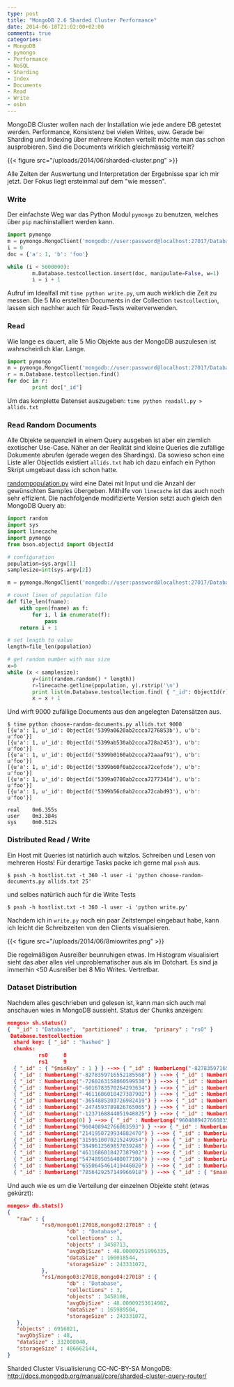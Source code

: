 ```yaml
---
type: post
title: "MongoDB 2.6 Sharded Cluster Performance"
date: 2014-06-18T21:02:00+02:00
comments: true
categories:
- MongoDB
- pymongo
- Performance
- NoSQL
- Sharding
- Index
- Documents
- Read
- Write
- osbn
---
```


MongoDB Cluster wollen nach der Installation wie jede andere DB getestet werden.
Performance, Konsistenz bei vielen Writes, usw. Gerade bei Sharding und Indexing
über mehrere Knoten verteilt möchte man das schon ausprobieren. Sind die Documents
wirklich gleichmässig verteilt?

{{< figure src="/uploads/2014/06/sharded-cluster.png" >}}

Alle Zeiten der Auswertung und Interpretation der Ergebnisse spar ich mir jetzt. Der Fokus liegt
ersteinmal auf dem "wie messen".

### Write

Der einfachste Weg war das Python Modul `pymongo` zu benutzen, welches über `pip`
nachinstalliert werden kann.

``` python 
import pymongo
m = pymongo.MongoClient('mongodb://user:password@localhost:27017/Database')
i = 0
doc = {'a': 1, 'b': 'foo'}

while (i < 5000000):
        m.Database.testcollection.insert(doc, manipulate=False, w=1)
        i = i + 1
```

Aufruf im Idealfall mit `time python write.py`, um auch wirklich die Zeit zu messen.
Die 5 Mio erstellten Documents in der Collection `testcollection`, lassen sich nachher auch
für Read-Tests weiterverwenden.

### Read

Wie lange es dauert, alle 5 Mio Objekte aus der MongoDB auszulesen ist wahrscheinlich klar. Lange.

``` python 
import pymongo
m = pymongo.MongoClient('mongodb://user:password@localhost:27017/Database')
r = m.Database.testcollection.find()
for doc in r:
        print doc["_id"]
```

Um das komplette Datenset auszugeben: `time python readall.py > allids.txt`

### Read Random Documents

Alle Objekte sequenziell in einem Query ausgeben ist aber ein ziemlich
exotischer Use-Case. Näher an der Realität sind kleine Queries die zufällige Dokumente abrufen (gerade wegen des Shardings).
Da sowieso schon eine Liste aller ObjectIds existiert `allids.txt` hab ich dazu einfach ein Python Skript umgebaut dass ich schon hatte.

[randompopulation.py](https://gist.github.com/noqqe/9955833) wird eine Datei mit Input und die Anzahl der gewünschten Samples übergeben. Mithilfe von `linecache`
ist das auch noch sehr effizient. Die nachfolgende modifizierte Version setzt
auch gleich den MongoDB Query ab:

``` python 
import random
import sys
import linecache
import pymongo
from bson.objectid import ObjectId

# configuration
population=sys.argv[1]
samplesize=int(sys.argv[2])

m = pymongo.MongoClient('mongodb://user:password@localhost:27017/Database')

# count lines of population file
def file_len(fname):
    with open(fname) as f:
        for i, l in enumerate(f):
            pass
    return i + 1

# set length to value
length=file_len(population)

# get random number with max size
x=0
while (x < samplesize):
        y=(int(random.random() * length))
        r=linecache.getline(population, y).rstrip('\n')
        print list(m.Database.testcollection.find( { "_id": ObjectId(r) } ))
        x = x + 1
```

Und wirft 9000 zufällige Documents aus den angelegten
Datensätzen aus.

```
$ time python choose-random-documents.py allids.txt 9000
[{u'a': 1, u'_id': ObjectId('5399a0620ab2ccca7276853b'), u'b': u'foo'}]
[{u'a': 1, u'_id': ObjectId('5399ab530ab2ccca728a2453'), u'b': u'foo'}]
[{u'a': 1, u'_id': ObjectId('5399b0160ab2ccca72aaaf91'), u'b': u'foo'}]
[{u'a': 1, u'_id': ObjectId('5399b60f0ab2ccca72cefcde'), u'b': u'foo'}]
[{u'a': 1, u'_id': ObjectId('5399a0780ab2ccca7277341d'), u'b': u'foo'}]
[{u'a': 1, u'_id': ObjectId('5399b56c0ab2ccca72cabd93'), u'b': u'foo'}]

real    0m6.355s
user    0m3.384s
sys     0m0.512s
```

### Distributed Read / Write

Ein Host mit Queries ist natürlich auch witzlos. Schreiben und Lesen von mehreren Hosts!
Für derartige Tasks packe ich gerne mal `pssh` aus.

`$ pssh -h hostlist.txt -t 360 -l user -i 'python choose-random-documents.py allids.txt 25'`

und selbes natürlich auch für die Write Tests

`$ pssh -h hostlist.txt -t 360 -l user -i 'python write.py'`

Nachdem ich in `write.py` noch ein paar Zeitstempel eingebaut habe, kann ich
leicht die Schreibzeiten von den Clients visualisieren.

{{< figure src="/uploads/2014/06/8miowrites.png" >}}

Die regelmäßigen Ausreißer beunruhigen etwas. Im Histogram visualisiert sieht
das aber alles viel unproblematischer aus als im Dotchart. Es sind ja immerhin
&lt;50 Ausreißer bei 8 Mio Writes. Vertretbar.

### Dataset Distribution

Nachdem alles geschrieben und gelesen ist, kann man sich auch mal anschauen wies in MongoDB aussieht.
Status der Chunks anzeigen:

``` json 
mongos> sh.status()
{  "_id" : "Database",  "partitioned" : true,  "primary" : "rs0" }
 Database.testcollection
  shard key: { "_id" : "hashed" }
  chunks:
          rs0     8
          rs1     9
  { "_id" : { "$minKey" : 1 } } -->> { "_id" : NumberLong("-8278359716552185568") } on : rs0 Timestamp(2, 26)
  { "_id" : NumberLong("-8278359716552185568") } -->> { "_id" : NumberLong("-7260263158060599530") } on : rs0 Timestamp(2, 27)
  { "_id" : NumberLong("-7260263158060599530") } -->> { "_id" : NumberLong("-6016783570264293634") } on : rs0 Timestamp(2, 16)
  { "_id" : NumberLong("-6016783570264293634") } -->> { "_id" : NumberLong("-4611686018427387902") } on : rs0 Timestamp(2, 17)
  { "_id" : NumberLong("-4611686018427387902") } -->> { "_id" : NumberLong("-3654885303726982419") } on : rs0 Timestamp(2, 24)
  { "_id" : NumberLong("-3654885303726982419") } -->> { "_id" : NumberLong("-2474593789826765065") } on : rs0 Timestamp(2, 25)
  { "_id" : NumberLong("-2474593789826765065") } -->> { "_id" : NumberLong("-1237168844051948825") } on : rs0 Timestamp(2, 18)
  { "_id" : NumberLong("-1237168844051948825") } -->> { "_id" : NumberLong(0) } on : rs0 Timestamp(2, 19)
  { "_id" : NumberLong(0) } -->> { "_id" : NumberLong("960408942766083593") } on : rs1 Timestamp(2, 22)
  { "_id" : NumberLong("960408942766083593") } -->> { "_id" : NumberLong("2141950729934882470") } on : rs1 Timestamp(2, 23)
  { "_id" : NumberLong("2141950729934882470") } -->> { "_id" : NumberLong("3159510070215249954") } on : rs1 Timestamp(2, 20)
  { "_id" : NumberLong("3159510070215249954") } -->> { "_id" : NumberLong("3849612569857039248") } on : rs1 Timestamp(2, 30)
  { "_id" : NumberLong("3849612569857039248") } -->> { "_id" : NumberLong("4611686018427387902") } on : rs1 Timestamp(2, 31)
  { "_id" : NumberLong("4611686018427387902") } -->> { "_id" : NumberLong("5474895056408077106") } on : rs1 Timestamp(2, 28)
  { "_id" : NumberLong("5474895056408077106") } -->> { "_id" : NumberLong("6550645461419446020") } on : rs1 Timestamp(2, 29)
  { "_id" : NumberLong("6550645461419446020") } -->> { "_id" : NumberLong("7856429257149966918") } on : rs1 Timestamp(2, 14)
  { "_id" : NumberLong("7856429257149966918") } -->> { "_id" : { "$maxKey" : 1 } } on : rs1 Timestamp(2, 15)
```

Und auch wie es um die Verteilung der einzelnen Objekte steht (etwas gekürzt):

``` json 
mongos> db.stats()
{
   "raw" : {
           "rs0/mongo01:27018,mongo02:27018" : {
                   "db" : "Database",
                   "collections" : 3,
                   "objects" : 3458713,
                   "avgObjSize" : 48.00009251996335,
                   "dataSize" : 166018544,
                   "storageSize" : 243331072,
           },
           "rs1/mongo03:27018,mongo04:27018" : {
                   "db" : "Database",
                   "collections" : 3,
                   "objects" : 3458108,
                   "avgObjSize" : 48.00009253614982,
                   "dataSize" : 165989504,
                   "storageSize" : 243331072,
   },
   "objects" : 6916821,
   "avgObjSize" : 48,
   "dataSize" : 332008048,
   "storageSize" : 486662144,
}
```

Sharded Cluster Visualisierung CC-NC-BY-SA MongoDB: http://docs.mongodb.org/manual/core/sharded-cluster-query-router/
